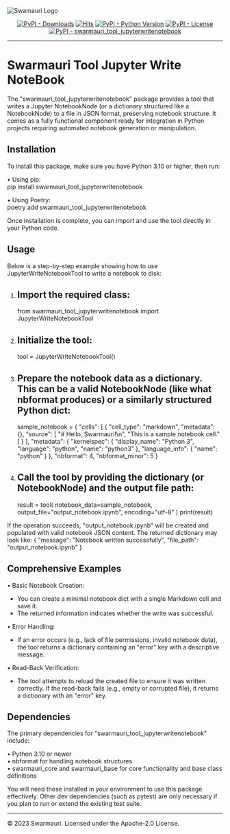 
![Swamauri Logo](https://res.cloudinary.com/dbjmpekvl/image/upload/v1730099724/Swarmauri-logo-lockup-2048x757_hww01w.png)

<p align="center">
    <a href="https://pypi.org/project/swarmauri_tool_jupyterwritenotebook/">
        <img src="https://img.shields.io/pypi/dm/swarmauri_tool_jupyterwritenotebook" alt="PyPI - Downloads"/></a>
    <a href="https://hits.sh/github.com/swarmauri/swarmauri-sdk/tree/master/pkgs/community/swarmauri_tool_jupyterwritenotebook/">
        <img alt="Hits" src="https://hits.sh/github.com/swarmauri/swarmauri-sdk/tree/master/pkgs/community/swarmauri_tool_jupyterwritenotebook.svg"/></a>
    <a href="https://pypi.org/project/swarmauri_tool_jupyterwritenotebook/">
        <img src="https://img.shields.io/pypi/pyversions/swarmauri_tool_jupyterwritenotebook" alt="PyPI - Python Version"/></a>
    <a href="https://pypi.org/project/swarmauri_tool_jupyterwritenotebook/">
        <img src="https://img.shields.io/pypi/l/swarmauri_tool_jupyterwritenotebook" alt="PyPI - License"/></a>
    <a href="https://pypi.org/project/swarmauri_tool_jupyterwritenotebook/">
        <img src="https://img.shields.io/pypi/v/swarmauri_tool_jupyterwritenotebook?label=swarmauri_tool_jupyterwritenotebook&color=green" alt="PyPI - swarmauri_tool_jupyterwritenotebook"/></a>
</p>

---

# Swarmauri Tool Jupyter Write NoteBook

The "swarmauri_tool_jupyterwritenotebook" package provides a tool that writes a Jupyter NotebookNode (or a dictionary structured like a NotebookNode) to a file in JSON format, preserving notebook structure. It comes as a fully functional component ready for integration in Python projects requiring automated notebook generation or manipulation.

## Installation

To install this package, make sure you have Python 3.10 or higher, then run:

• Using pip:  
  pip install swarmauri_tool_jupyterwritenotebook

• Using Poetry:  
  poetry add swarmauri_tool_jupyterwritenotebook

Once installation is complete, you can import and use the tool directly in your Python code.  

## Usage

Below is a step-by-step example showing how to use JupyterWriteNotebookTool to write a notebook to disk:

1. Import the required class:
   --------------------------------------------------------------------------------
   from swarmauri_tool_jupyterwritenotebook import JupyterWriteNotebookTool  

2. Initialize the tool:
   --------------------------------------------------------------------------------
   tool = JupyterWriteNotebookTool()

3. Prepare the notebook data as a dictionary. This can be a valid NotebookNode (like what nbformat produces) or a similarly structured Python dict:
   --------------------------------------------------------------------------------
   sample_notebook = {
       "cells": [
           {
               "cell_type": "markdown",
               "metadata": {},
               "source": [
                   "# Hello, Swarmauri!\n",
                   "This is a sample notebook cell."
               ]
           }
       ],
       "metadata": {
           "kernelspec": {
               "display_name": "Python 3",
               "language": "python",
               "name": "python3"
           },
           "language_info": {
               "name": "python"
           }
       },
       "nbformat": 4,
       "nbformat_minor": 5
   }

4. Call the tool by providing the dictionary (or NotebookNode) and the output file path:
   --------------------------------------------------------------------------------
   result = tool(
       notebook_data=sample_notebook,
       output_file="output_notebook.ipynb",
       encoding="utf-8"
   )
   print(result)

If the operation succeeds, "output_notebook.ipynb" will be created and populated with valid notebook JSON content. The returned dictionary may look like:
{
  "message": "Notebook written successfully",
  "file_path": "output_notebook.ipynb"
}

## Comprehensive Examples

• Basic Notebook Creation:  
  - You can create a minimal notebook dict with a single Markdown cell and save it.  
  - The returned information indicates whether the write was successful.

• Error Handling:  
  - If an error occurs (e.g., lack of file permissions, invalid notebook data), the tool returns a dictionary containing an "error" key with a descriptive message.

• Read-Back Verification:  
  - The tool attempts to reload the created file to ensure it was written correctly. If the read-back fails (e.g., empty or corrupted file), it returns a dictionary with an "error" key.

## Dependencies

The primary dependencies for "swarmauri_tool_jupyterwritenotebook" include:

• Python 3.10 or newer  
• nbformat for handling notebook structures  
• swarmauri_core and swarmauri_base for core functionality and base class definitions  

You will need these installed in your environment to use this package effectively. Other dev dependencies (such as pytest) are only necessary if you plan to run or extend the existing test suite.

---

© 2023 Swarmauri. Licensed under the Apache-2.0 License.
